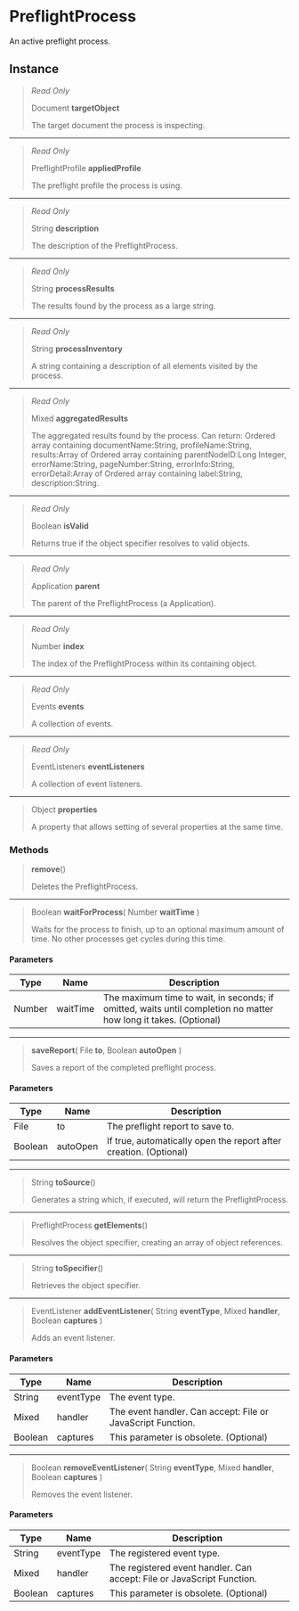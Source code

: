 # PreflightProcess
An active preflight process.

## Instance
> *Read Only* 
> 
> Document **targetObject** 
>
> The target document the process is inspecting.
*** 
> *Read Only* 
> 
> PreflightProfile **appliedProfile** 
>
> The preflight profile the process is using.
*** 
> *Read Only* 
> 
> String **description** 
>
> The description of the PreflightProcess.
*** 
> *Read Only* 
> 
> String **processResults** 
>
> The results found by the process as a large string.
*** 
> *Read Only* 
> 
> String **processInventory** 
>
> A string containing a description of all elements visited by the process.
*** 
> *Read Only* 
> 
> Mixed **aggregatedResults** 
>
> The aggregated results found by the process. Can return: Ordered array containing documentName:String, profileName:String, results:Array of Ordered array containing parentNodeID:Long Integer, errorName:String, pageNumber:String, errorInfo:String, errorDetail:Array of Ordered array containing label:String, description:String.
*** 
> *Read Only* 
> 
> Boolean **isValid** 
>
> Returns true if the object specifier resolves to valid objects.
*** 
> *Read Only* 
> 
> Application **parent** 
>
> The parent of the PreflightProcess (a Application).
*** 
> *Read Only* 
> 
> Number **index** 
>
> The index of the PreflightProcess within its containing object.
*** 
> *Read Only* 
> 
> Events **events** 
>
> A collection of events.
*** 
> *Read Only* 
> 
> EventListeners **eventListeners** 
>
> A collection of event listeners.
*** 
> Object **properties** 
>
> A property that allows setting of several properties at the same time.

### Methods
> **remove**()
> 
> Deletes the PreflightProcess.
*** 
> Boolean **waitForProcess**( Number **waitTime** )
> 
> Waits for the process to finish, up to an optional maximum amount of time. No other processes get cycles during this time.
#### Parameters
| Type | Name | Description |
|---|---|---|
| Number | waitTime | The maximum time to wait, in seconds; if omitted, waits until completion no matter how long it takes. (Optional) |

*** 
> **saveReport**( File **to**, Boolean **autoOpen** )
> 
> Saves a report of the completed preflight process.
#### Parameters
| Type | Name | Description |
|---|---|---|
| File | to | The preflight report to save to. |
| Boolean | autoOpen | If true, automatically open the report after creation. (Optional) |

*** 
> String **toSource**()
> 
> Generates a string which, if executed, will return the PreflightProcess.
*** 
> PreflightProcess **getElements**()
> 
> Resolves the object specifier, creating an array of object references.
*** 
> String **toSpecifier**()
> 
> Retrieves the object specifier.
*** 
> EventListener **addEventListener**( String **eventType**, Mixed **handler**, Boolean **captures** )
> 
> Adds an event listener.
#### Parameters
| Type | Name | Description |
|---|---|---|
| String | eventType | The event type. |
| Mixed | handler | The event handler. Can accept: File or JavaScript Function. |
| Boolean | captures | This parameter is obsolete. (Optional) |

*** 
> Boolean **removeEventListener**( String **eventType**, Mixed **handler**, Boolean **captures** )
> 
> Removes the event listener.
#### Parameters
| Type | Name | Description |
|---|---|---|
| String | eventType | The registered event type. |
| Mixed | handler | The registered event handler. Can accept: File or JavaScript Function. |
| Boolean | captures | This parameter is obsolete. (Optional) |


